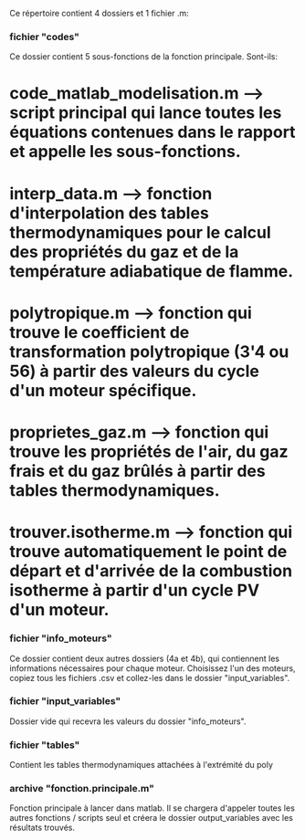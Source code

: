 Ce répertoire contient 4 dossiers et 1 fichier .m:


### fichier "codes"

Ce dossier contient 5 sous-fonctions de la fonction principale. Sont-ils:
  # code_matlab_modelisation.m --> script principal qui lance toutes les équations contenues dans le rapport et appelle les sous-fonctions.
  # interp_data.m       --> fonction d'interpolation des tables thermodynamiques pour le calcul des propriétés du gaz et de la température adiabatique de flamme.
  # polytropique.m      --> fonction qui trouve le coefficient de transformation polytropique (3'4 ou 56) à partir des valeurs du cycle d'un moteur spécifique.
  # proprietes_gaz.m    --> fonction qui trouve les propriétés de l'air, du gaz frais et du gaz brûlés à partir des tables thermodynamiques.
  # trouver.isotherme.m --> fonction qui trouve automatiquement le point de départ et d'arrivée de la combustion isotherme à partir d'un cycle PV d'un moteur.

### fichier "info_moteurs"
Ce dossier contient deux autres dossiers (4a et 4b), qui contiennent les informations nécessaires pour chaque moteur. Choisissez l'un des moteurs, copiez tous les 
fichiers .csv et collez-les dans le dossier "input_variables".

### fichier "input_variables"
Dossier vide qui recevra les valeurs du dossier "info_moteurs".

### fichier "tables"
Contient les tables thermodynamiques attachées à l'extrémité du poly

### archive "fonction.principale.m"
Fonction principale à lancer dans matlab. Il se chargera d'appeler toutes les autres fonctions / scripts seul et créera le dossier output_variables avec
les résultats trouvés.
